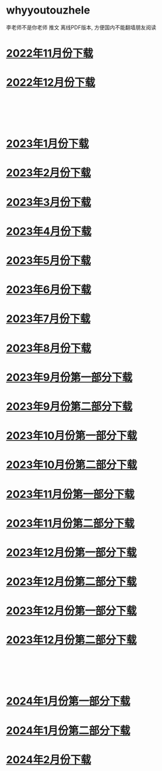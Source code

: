 # whyyoutouzhele
李老师不是你老师 推文 离线PDF版本, 方便国内不能翻墙朋友阅读

# [2022年11月份下载](https://github.com/hello-world-1989/whyyoutouzhele/raw/main/2022/202211.zip)
# [2022年12月份下载](https://github.com/hello-world-1989/whyyoutouzhele/raw/main/2022/202212.zip)

<br />
<br />
<br />
<br />

# [2023年1月份下载](https://github.com/hello-world-1989/whyyoutouzhele/raw/main/2023/202301.zip)
# [2023年2月份下载](https://github.com/hello-world-1989/whyyoutouzhele/raw/main/2023/202302.zip)
# [2023年3月份下载](https://github.com/hello-world-1989/whyyoutouzhele/raw/main/2023/202303.zip)
# [2023年4月份下载](https://github.com/hello-world-1989/whyyoutouzhele/raw/main/2023/202304.zip)
# [2023年5月份下载](https://github.com/hello-world-1989/whyyoutouzhele/raw/main/2023/202305.zip)
# [2023年6月份下载](https://github.com/hello-world-1989/whyyoutouzhele/raw/main/2023/202306.zip)
# [2023年7月份下载](https://github.com/hello-world-1989/whyyoutouzhele/raw/main/2023/202307.zip)
# [2023年8月份下载](https://github.com/hello-world-1989/whyyoutouzhele/raw/main/2023/202308.zip)
# [2023年9月份第一部分下载](https://github.com/hello-world-1989/whyyoutouzhele/raw/main/2023/202309p1.zip)
# [2023年9月份第二部分下载](https://github.com/hello-world-1989/whyyoutouzhele/raw/main/2023/202309p2.zip)
# [2023年10月份第一部分下载](https://github.com/hello-world-1989/whyyoutouzhele/raw/main/2023/202310p1.zip)
# [2023年10月份第二部分下载](https://github.com/hello-world-1989/whyyoutouzhele/raw/main/2023/202310p2.zip)
# [2023年11月份第一部分下载](https://github.com/hello-world-1989/whyyoutouzhele/raw/main/2023/202311p1.zip)
# [2023年11月份第二部分下载](https://github.com/hello-world-1989/whyyoutouzhele/raw/main/2023/202311p2.zip)
# [2023年12月份第一部分下载](https://github.com/hello-world-1989/whyyoutouzhele/raw/main/2023/202312p1.zip)
# [2023年12月份第二部分下载](https://github.com/hello-world-1989/whyyoutouzhele/raw/main/2023/202312p2.zip)
# [2023年12月份第一部分下载](https://github.com/hello-world-1989/whyyoutouzhele/raw/main/2023/202312p1.zip)
# [2023年12月份第二部分下载](https://github.com/hello-world-1989/whyyoutouzhele/raw/main/2023/202312p2.zip)

<br />
<br />
<br />
<br />

# [2024年1月份第一部分下载](https://github.com/hello-world-1989/whyyoutouzhele/raw/main/2024/202401p1.zip)
# [2024年1月份第二部分下载](https://github.com/hello-world-1989/whyyoutouzhele/raw/main/2024/202401p2.zip)
# [2024年2月份下载](https://github.com/hello-world-1989/whyyoutouzhele/raw/main/2024/202402.zip)